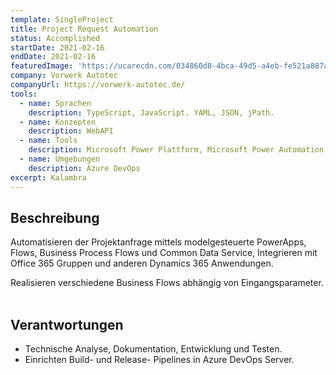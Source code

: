 ```yaml
---
template: SingleProject
title: Project Request Automation
status: Accomplished
startDate: 2021-02-16
endDate: 2021-02-16
featuredImage: 'https://ucarecdn.com/034860d8-4bca-49d5-a4eb-fe521a887a0e/'
company: Vorwerk Autotec
companyUrl: https://vorwerk-autotec.de/
tools: 
  - name: Sprachen
    description: TypeScript, JavaScript. YAML, JSON, jPath.
  - name: Konzepten
    description: WebAPI
  - name: Tools
    description: Microsoft Power Plattform, Microsoft Power Automation
  - name: Umgebungen
    description: Azure DevOps
excerpt: Kalambra
---
```

## Beschreibung

Automatisieren der Projektanfrage mittels modelgesteuerte PowerApps, Flows, Business Process Flows und Common Data Service, Integrieren mit Office 365 Gruppen und anderen Dynamics 365 Anwendungen.

Realisieren verschiedene Business Flows abhängig von Eingangsparameter.
​
## Verantwortungen

* Technische Analyse, Dokumentation, Entwicklung und Testen.
* Einrichten Build- und Release- Pipelines in Azure DevOps Server.
